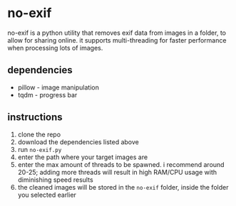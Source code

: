 # no-exif
no-exif is a python utility that removes exif data from images in a folder, to allow for sharing online. it supports multi-threading for faster performance when processing lots of images.

## dependencies
- pillow - image manipulation
- tqdm - progress bar

## instructions
1. clone the repo
2. download the dependencies listed above
3. run `no-exif.py`
4. enter the path where your target images are
5. enter the max amount of threads to be spawned. i recommend around 20-25; adding more threads will result in high RAM/CPU usage with diminishing speed results
6. the cleaned images will be stored in the `no-exif` folder, inside the folder you selected earlier
